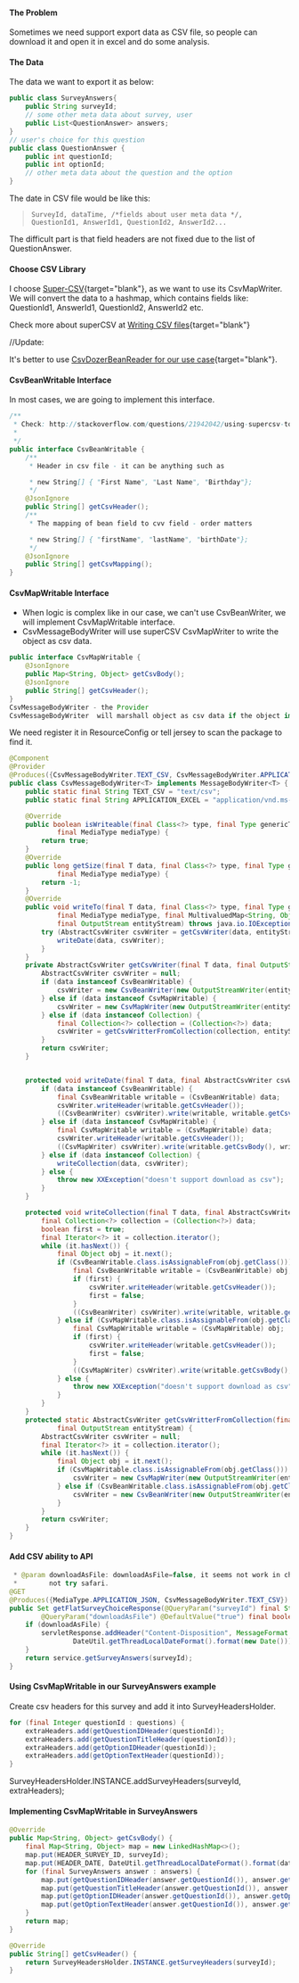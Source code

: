 #### The Problem
Sometimes we need support export data as CSV file, so people can download it and open it in excel and do some analysis.

#### The Data
The data we want to export it as below:

```java
public class SurveyAnswers{
    public String surveyId;
    // some other meta data about survey, user
    public List<QuestionAnswer> answers;
}
// user's choice for this question
public class QuestionAnswer {
    public int questionId;
    public int optionId;
    // other meta data about the question and the option
}
```

The date in CSV file would be like this:

> `SurveyId, dataTime, /*fields about user meta data */, QuestionId1, AnswerId1, QuestionId2, AnswerId2...`

The difficult part is that field headers are not fixed due to the list of QuestionAnswer.

#### Choose CSV Library
I choose [Super-CSV](https://super-csv.github.io/super-csv/examples_writing.html){target="blank"}, as we want to use its CsvMapWriter. We will convert the data to a hashmap, which contains fields like: QuestionId1, AnswerId1, QuestionId2, AnswerId2 etc.

Check more about superCSV at [Writing CSV files](https://super-csv.github.io/super-csv/examples_writing.html){target="blank"}

//Update:

It's better to use [CsvDozerBeanReader for our use case](https://super-csv.github.io/super-csv/examples_dozer.html){target="blank"}.

#### CsvBeanWritable Interface
In most cases, we are going to implement this interface.

``` {.java .numberLines .lineAnchors}
/**
 * Check: http://stackoverflow.com/questions/21942042/using-supercsv-to-change-header-values
 *
 */
public interface CsvBeanWritable {
    /**
     * Header in csv file - it can be anything such as

     * new String[] { "First Name", "Last Name", "Birthday"};
     */
    @JsonIgnore
    public String[] getCsvHeader();
    /**
     * The mapping of bean field to cvv field - order matters

     * new String[] { "firstName", "lastName", "birthDate"};
     */
    @JsonIgnore
    public String[] getCsvMapping();
}
```

#### CsvMapWritable Interface
- When logic is complex like in our case, we can't use CsvBeanWriter, we will implement CsvMapWritable interface.
- CsvMessageBodyWriter will use superCSV CsvMapWriter to write the object as csv data.

``` {.java .numberLines .lineAnchors}
public interface CsvMapWritable {
    @JsonIgnore
    public Map<String, Object> getCsvBody();
    @JsonIgnore
    public String[] getCsvHeader();
}
CsvMessageBodyWriter - the Provider
CsvMessageBodyWriter  will marshall object as csv data if the object implements CsvBeanWritable or CsvMapWritable, of the object is a collection of CsvBeanWritable or CsvMapWritable.
```

We need register it in ResourceConfig or tell jersey to scan the package to find it.
``` {.java .numberLines .lineAnchors}
@Component
@Provider
@Produces({CsvMessageBodyWriter.TEXT_CSV, CsvMessageBodyWriter.APPLICATION_EXCEL})
public class CsvMessageBodyWriter<T> implements MessageBodyWriter<T> {
    public static final String TEXT_CSV = "text/csv";
    public static final String APPLICATION_EXCEL = "application/vnd.ms-excel";

    @Override
    public boolean isWriteable(final Class<?> type, final Type genericType, final Annotation[] annotations,
            final MediaType mediaType) {
        return true;
    }
    @Override
    public long getSize(final T data, final Class<?> type, final Type genericType, final Annotation annotations[],
            final MediaType mediaType) {
        return -1;
    }
    @Override
    public void writeTo(final T data, final Class<?> type, final Type genericType, final Annotation[] annotations,
            final MediaType mediaType, final MultivaluedMap<String, Object> httpHeaders,
            final OutputStream entityStream) throws java.io.IOException, javax.ws.rs.WebApplicationException {
        try (AbstractCsvWriter csvWriter = getCsvWriter(data, entityStream)) {
            writeDate(data, csvWriter);
        }
    }
    private AbstractCsvWriter getCsvWriter(final T data, final OutputStream entityStream) {
        AbstractCsvWriter csvWriter = null;
        if (data instanceof CsvBeanWritable) {
            csvWriter = new CsvBeanWriter(new OutputStreamWriter(entityStream), CsvPreference.STANDARD_PREFERENCE);
        } else if (data instanceof CsvMapWritable) {
            csvWriter = new CsvMapWriter(new OutputStreamWriter(entityStream), CsvPreference.STANDARD_PREFERENCE);
        } else if (data instanceof Collection) {
            final Collection<?> collection = (Collection<?>) data;
            csvWriter = getCsvWritterFromCollection(collection, entityStream);
        }
        return csvWriter;
    }


    protected void writeDate(final T data, final AbstractCsvWriter csvWriter) throws IOException {
        if (data instanceof CsvBeanWritable) {
            final CsvBeanWritable writable = (CsvBeanWritable) data;
            csvWriter.writeHeader(writable.getCsvHeader());
            ((CsvBeanWriter) csvWriter).write(writable, writable.getCsvMapping());
        } else if (data instanceof CsvMapWritable) {
            final CsvMapWritable writable = (CsvMapWritable) data;
            csvWriter.writeHeader(writable.getCsvHeader());
            ((CsvMapWriter) csvWriter).write(writable.getCsvBody(), writable.getCsvHeader());
        } else if (data instanceof Collection) {
            writeCollection(data, csvWriter);
        } else {
            throw new XXException("doesn't support download as csv");
        }
    }

    protected void writeCollection(final T data, final AbstractCsvWriter csvWriter) throws IOException {
        final Collection<?> collection = (Collection<?>) data;
        boolean first = true;
        final Iterator<?> it = collection.iterator();
        while (it.hasNext()) {
            final Object obj = it.next();
            if (CsvBeanWritable.class.isAssignableFrom(obj.getClass())) {
                final CsvBeanWritable writable = (CsvBeanWritable) obj;
                if (first) {
                    csvWriter.writeHeader(writable.getCsvHeader());
                    first = false;
                }
                ((CsvBeanWriter) csvWriter).write(writable, writable.getCsvMapping());
            } else if (CsvMapWritable.class.isAssignableFrom(obj.getClass())) {
                final CsvMapWritable writable = (CsvMapWritable) obj;
                if (first) {
                    csvWriter.writeHeader(writable.getCsvHeader());
                    first = false;
                }
                ((CsvMapWriter) csvWriter).write(writable.getCsvBody(), writable.getCsvHeader());
            } else {
                throw new XXException("doesn't support download as csv");
            }
        }
    }
    protected static AbstractCsvWriter getCsvWritterFromCollection(final Collection<?> collection,
            final OutputStream entityStream) {
        AbstractCsvWriter csvWriter = null;
        final Iterator<?> it = collection.iterator();
        while (it.hasNext()) {
            final Object obj = it.next();
            if (CsvMapWritable.class.isAssignableFrom(obj.getClass())) {
                csvWriter = new CsvMapWriter(new OutputStreamWriter(entityStream), CsvPreference.STANDARD_PREFERENCE);
            } else if (CsvBeanWritable.class.isAssignableFrom(obj.getClass())) {
                csvWriter = new CsvBeanWriter(new OutputStreamWriter(entityStream), CsvPreference.STANDARD_PREFERENCE);
            }
        }
        return csvWriter;
    }
}
```

#### Add CSV ability to API
``` {.java .numberLines .lineAnchors}
 * @param downloadAsFile: downloadAsFile=false, it seems not work in chrome, only work in safari,
 *        not try safari.
@GET
@Produces({MediaType.APPLICATION_JSON, CsvMessageBodyWriter.TEXT_CSV})
public Set getFlatSurveyChoiceResponse(@QueryParam("surveyId") final String surveyId,
        @QueryParam("downloadAsFile") @DefaultValue("true") final boolean downloadAsFile) {
    if (downloadAsFile) {
        servletResponse.addHeader("Content-Disposition", MessageFormat.format("attachment; filename={0}.csv",
                DateUtil.getThreadLocalDateFormat().format(new Date())));
    }
    return service.getSurveyAnswers(surveyId);
}
```

#### Using CsvMapWritable in our SurveyAnswers example

Create csv headers for this survey and add it into SurveyHeadersHolder.
``` {.java .numberLines .lineAnchors}
for (final Integer questionId : questions) {
    extraHeaders.add(getQuestionIDHeader(questionId));
    extraHeaders.add(getQuestionTitleHeader(questionId));
    extraHeaders.add(getOptionIDHeader(questionId));
    extraHeaders.add(getOptionTextHeader(questionId));
}
```
SurveyHeadersHolder.INSTANCE.addSurveyHeaders(surveyId, extraHeaders);

#### Implementing CsvMapWritable in SurveyAnswers
``` {.java .numberLines .lineAnchors}
@Override
public Map<String, Object> getCsvBody() {
    final Map<String, Object> map = new LinkedHashMap<>();
    map.put(HEADER_SURVEY_ID, surveyId);
    map.put(HEADER_DATE, DateUtil.getThreadLocalDateFormat().format(date));
    for (final SurveyAnswers answer : answers) {
        map.put(getQuestionIDHeader(answer.getQuestionId()), answer.getQuestionId());
        map.put(getQuestionTitleHeader(answer.getQuestionId()), answer.getQuestionText());
        map.put(getOptionIDHeader(answer.getQuestionId()), answer.getOptionId());
        map.put(getOptionTextHeader(answer.getQuestionId()), answer.getOptionText());
    }
    return map;
}

@Override
public String[] getCsvHeader() {
    return SurveyHeadersHolder.INSTANCE.getSurveyHeaders(surveyId);
}
```